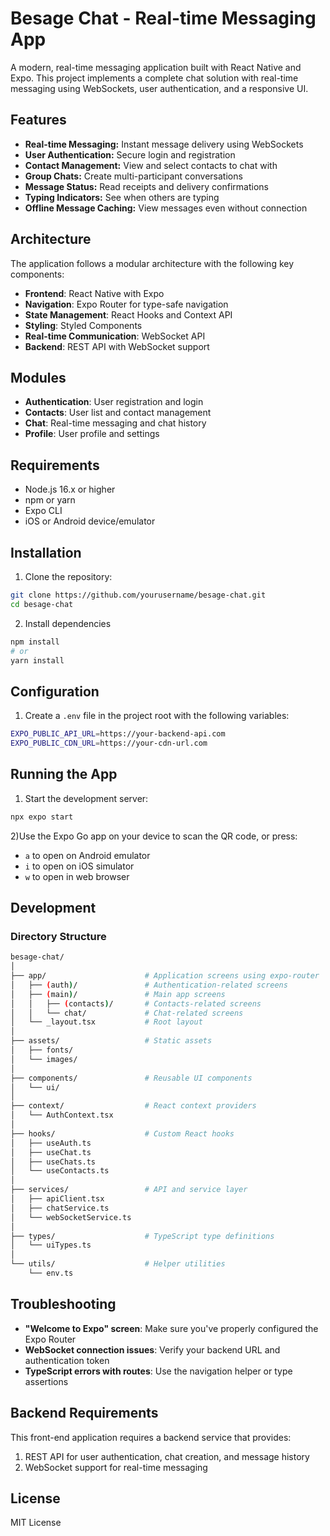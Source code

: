 # Besage Chat - Real-time Messaging App

A modern, real-time messaging application built with React Native and Expo. This project implements a complete chat solution with real-time messaging using WebSockets, user authentication, and a responsive UI.

## Features

- **Real-time Messaging:** Instant message delivery using WebSockets
- **User Authentication:** Secure login and registration
- **Contact Management:** View and select contacts to chat with
- **Group Chats:** Create multi-participant conversations
- **Message Status:** Read receipts and delivery confirmations
- **Typing Indicators:** See when others are typing
- **Offline Message Caching:** View messages even without connection

## Architecture

The application follows a modular architecture with the following key components:

- **Frontend**: React Native with Expo
- **Navigation**: Expo Router for type-safe navigation
- **State Management**: React Hooks and Context API
- **Styling**: Styled Components
- **Real-time Communication**: WebSocket API
- **Backend**: REST API with WebSocket support

## Modules

- **Authentication**: User registration and login
- **Contacts**: User list and contact management
- **Chat**: Real-time messaging and chat history
- **Profile**: User profile and settings

## Requirements

- Node.js 16.x or higher
- npm or yarn
- Expo CLI
- iOS or Android device/emulator

## Installation

1. Clone the repository:

```bash
git clone https://github.com/yourusername/besage-chat.git
cd besage-chat
```

2. Install dependencies

```bash
npm install
# or
yarn install

```

## Configuration

1. Create a `.env` file in the project root with the following variables:

```bash
EXPO_PUBLIC_API_URL=https://your-backend-api.com
EXPO_PUBLIC_CDN_URL=https://your-cdn-url.com
```

## Running the App

1. Start the development server:

```bash
npx expo start
```

2)Use the Expo Go app on your device to scan the QR code, or press:

- `a` to open on Android emulator
- `i` to open on iOS simulator
- `w` to open in web browser

## Development

### Directory Structure

```bash
besage-chat/
│
├── app/                      # Application screens using expo-router
│   ├── (auth)/               # Authentication-related screens
│   ├── (main)/               # Main app screens
│   │   ├── (contacts)/       # Contacts-related screens
│   │   └── chat/             # Chat-related screens
│   └── _layout.tsx           # Root layout
│
├── assets/                   # Static assets
│   ├── fonts/
│   └── images/
│
├── components/               # Reusable UI components
│   └── ui/
│
├── context/                  # React context providers
│   └── AuthContext.tsx
│
├── hooks/                    # Custom React hooks
│   ├── useAuth.ts
│   ├── useChat.ts
│   ├── useChats.ts
│   └── useContacts.ts
│
├── services/                 # API and service layer
│   ├── apiClient.tsx
│   ├── chatService.ts
│   └── webSocketService.ts
│
├── types/                    # TypeScript type definitions
│   └── uiTypes.ts
│
└── utils/                    # Helper utilities
    └── env.ts

```

## Troubleshooting

- **"Welcome to Expo" screen**: Make sure you've properly configured the Expo Router
- **WebSocket connection issues**: Verify your backend URL and authentication token
- **TypeScript errors with routes**: Use the navigation helper or type assertions

## Backend Requirements

This front-end application requires a backend service that provides:

1. REST API for user authentication, chat creation, and message history
2. WebSocket support for real-time messaging

## License

MIT License
